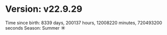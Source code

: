 # Version: v22.9.29
Time since birth: 8339 days, 200137 hours, 12008220 minutes, 720493200 seconds
Season: Summer ☀️
